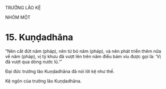 TRƯỞNG LÃO KỆ

NHÓM MỘT

# 15. Kuṇḍadhāna

“Nên cắt đứt năm (pháp), nên từ bỏ năm (pháp), và nên phát triển thêm nữa về năm (pháp), vị tỳ khưu đã vượt lên trên năm điều bám víu được gọi là: ‘Vị đã vượt qua dòng nước lũ.’”

Đại đức trưởng lão Kuṇḍadhāna đã nói lời kệ như thế.

Kệ ngôn của trưởng lão Kuṇḍadhāna.
